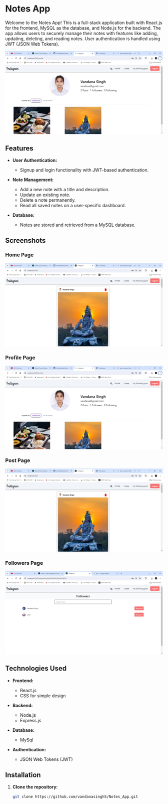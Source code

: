 # Notes App

Welcome to the Notes App! This is a full-stack application built with React.js for the frontend, MySQL as the database, and Node.js for the backend. The app allows users to securely manage their notes with features like adding, updating, deleting, and reading notes. User authentication is handled using JWT (JSON Web Tokens).

![App Screenshot](https://github.com/vandanasingh5/InstaClick/blob/main/client/public/profile.jpeg)

## Features

- **User Authentication:**
  - Signup and login functionality with JWT-based authentication.
  
- **Note Management:**
  - Add a new note with a title and description.
  - Update an existing note.
  - Delete a note permanently.
  - Read all saved notes on a user-specific dashboard.

- **Database:**
  - Notes are stored and retrieved from a MySQL database.

## Screenshots

### Home Page
![Home Page](https://github.com/vandanasingh5/InstaClick/blob/main/client/public/posts.jpeg)

### Profile Page
![Profile Page](https://github.com/vandanasingh5/InstaClick/blob/main/client/public/profile.jpeg)

### Post Page
![Post Page](https://github.com/vandanasingh5/InstaClick/blob/main/client/public/posts.jpeg)

### Followers Page
![Followers Page](https://github.com/vandanasingh5/InstaClick/blob/main/client/public/followers.jpeg)

## Technologies Used

- **Frontend:**
  - React.js
  - CSS for simple design
  
- **Backend:**
  - Node.js
  - Express.js
  
- **Database:**
  - MySql
  
- **Authentication:**
  - JSON Web Tokens (JWT)

## Installation

1. **Clone the repository:**
   ```bash
   git clone https://github.com/vandanasingh5/Notes_App.git

